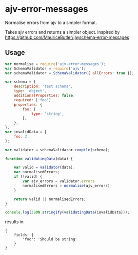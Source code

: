 # ajv-error-messages

Normalise errors from ajv to a simpler format.

Takes ajv errors and returns a simpler object. Inspired by https://github.com/MauriceButler/jayschema-error-messages

## Usage

```javascript
var normalise = require('ajv-error-messages');
var SchemaValidator = require('ajv');
var schemaValidator = SchemaValidator({ allErrors: true });

var schema = {
    description: 'test schema',
    type: 'object',
    additionalProperties: false,
    required: ['foo'],
    properties: {
        foo: {
            type: 'string',
        },
    },
};
var invalidData = {
    foo: 2,
};

var validator = schemaValidator.compile(schema);

function validatingData(data) {

    var valid = validator(data);
    var normalisedErrors;
    if (!valid) {
        var ajv_errors = validator.errors
        normalisedErrors = normalise(ajv_errors);
    }

    return valid || normalisedErrors;
}

console.log(JSON.stringify(validatingData(invalidData)));
```

results in

```
{
    fields: {
        'foo': 'Should be string'
    }
}
```
